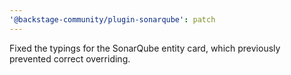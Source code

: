 ```yaml
---
'@backstage-community/plugin-sonarqube': patch
---
```


Fixed the typings for the SonarQube entity card, which previously prevented correct overriding.

